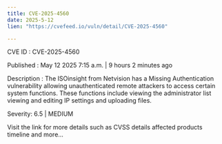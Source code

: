 ```yaml
---
title: CVE-2025-4560
date: 2025-5-12
lien: "https://cvefeed.io/vuln/detail/CVE-2025-4560"

---
```


CVE ID : CVE-2025-4560

Published :  May 12
2025
7:15 a.m. | 9 hours
2 minutes ago

Description : The ISOinsight from Netvision has a Missing Authentication vulnerability
allowing unauthenticated remote attackers to access certain system functions. These functions include viewing the administrator list
viewing and editing IP settings
and uploading files.

Severity: 6.5 | MEDIUM

Visit the link for more details
such as CVSS details
affected products
timeline
and more...
